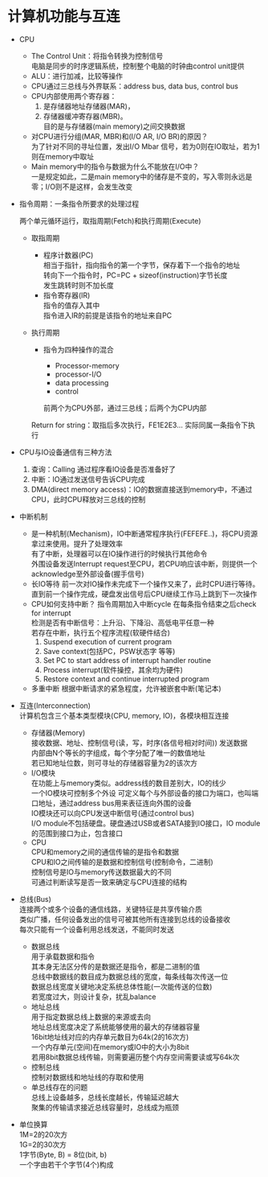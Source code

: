 # 计算机功能与互连

* CPU

    * The Control Unit：将指令转换为控制信号  
    电脑是同步的时序逻辑系统，控制整个电脑的时钟由control unit提供
    * ALU：进行加减，比较等操作
    * CPU通过三总线与外界联系：address bus, data bus, control bus
    * CPU内部使用两个寄存器：
      1. 是存储器地址存储器(MAR)，
      2. 存储器缓冲寄存器(MBR)。  
        目的是与存储器(main memory)之间交换数据
    * 对CPU进行分组(MAR, MBR)和(I/O AR, I/O BR)的原因？  
    为了针对不同的寻址位置，发出I/O Mbar 信号，若为0则在IO取址，若为1则在memory中取址
    * Main memory中的指令与数据为什么不能放在I/O中？  
        一是规定如此，二是main memory中的储存是不变的，写入零则永远是零；I/O则不是这样，会发生改变

* 指令周期：一条指令所要求的处理过程

    两个单元循环运行，取指周期(Fetch)和执行周期(Execute)
    * 取指周期

        * 程序计数器(PC)  
            相当于指针，指向指令的第一个字节，保存着下一个指令的地址  
            转向下一个指令时，PC=PC + sizeof(instruction)字节长度  
            发生跳转时则不加长度
        * 指令寄存器(IR)  
            指令的值存入其中  
            指令进入IR的前提是该指令的地址来自PC
    
    * 执行周期
        * 指令为四种操作的混合  
            * Processor-memory  
            * processor-I/O  
            * data processing  
            * control

            前两个为CPU外部，通过三总线；后两个为CPU内部  

        Return for string：取指后多次执行，FE1E2E3… 实际同属一条指令下执行

* CPU与IO设备通信有三种方法
    1. 查询：Calling 通过程序看IO设备是否准备好了
    2. 中断：IO通过发送信号告诉CPU完成
    3. DMA(direct memory access)：IO的数据直接送到memory中，不通过CPU，此时CPU释放对三总线的控制

* 中断机制
    * 是一种机制(Mechanism)，IO中断通常程序执行(FEFEFE..)，将CPU资源拿过来使用。提升了处理效率  
    有了中断，处理器可以在IO操作进行的时候执行其他命令  
    外围设备发送Interrupt request至CPU，若CPU响应该中断，则提供一个
    acknowledge至外部设备(握手信号)
    * 长IO等待
    前一次对IO操作未完成下一个操作又来了，此时CPU进行等待。直到前一个操作完成，硬盘发出信号后CPU继续工作马上跳到下一次操作
    * CPU如何支持中断？
    指令周期加入中断cycle  在每条指令结束之后check for interrupt  
    检测是否有中断信号：上升沿、下降沿、高低电平任意一种  
    若存在中断，执行五个程序流程(软硬件结合)
      1. Suspend execution of current program
      2. Save context(包括PC，PSW状态字 等等)
      3. Set PC to start address of interrupt handler routine
      4. Process interrupt(软件操控，其余均为硬件)
      5. Restore context and continue interrupted program
    * 多重中断
        根据中断请求的紧急程度，允许被嵌套中断(笔记本)
    
* 互连(Interconnection)  
    计算机包含三个基本类型模块(CPU, memory, IO)，各模块相互连接
    * 存储器(Memory)  
    接收数据、地址、控制信号(读，写，时序(各信号相对时间)) 发送数据  
    内部由N个等长的字组成，每个字分配了唯一的数值地址  
    若已知地址位数，则可寻址的存储器容量为2的该次方  
    * I/O模块  
    在功能上与memory类似。address线的数目差别大，IO的线少  
    一个IO模块可控制多个外设 可定义每个与外部设备的接口为端口，也叫端口地址，通过address bus用来表征连向外围的设备  
    IO模块还可以向CPU发送中断信号(通过control bus)  
    I/O module不包括硬盘。硬盘通过USB或者SATA接到IO接口，IO module的范围到接口为止，包含接口
    * CPU  
    CPU和memory之间的通信传输的是指令和数据  
    CPU和IO之间传输的是数据和控制信号(控制命令，二进制)  
    控制信号是IO与memory传送数据最大的不同  
    可通过判断读写是否一致来确定与CPU连接的结构 

* 总线(Bus)  
    连接两个或多个设备的通信线路，关键特征是共享传输介质  
    类似广播，任何设备发出的信号可被其他所有连接到总线的设备接收  
    每次只能有一个设备利用总线发送，不能同时发送  
    * 数据总线  
    用于承载数据和指令  
    其本身无法区分传的是数据还是指令，都是二进制的值  
    总线中数据线的数目成为数据总线的宽度，每条线每次传送一位  
    数据总线宽度关键地决定系统总体性能(一次能传送的位数)  
    若宽度过大，则设计复杂，扰乱balance
    * 地址总线  
    用于指定数据总线上数据的来源或去向  
    地址总线宽度决定了系统能够使用的最大的存储器容量  
    16bit地址线对应的内存单元数目为64k(2的16次方)  
    一个内存单元(空间)在memory或IO中的大小为8bit  
    若用8bit数据总线传输，则需要遍历整个内存空间需要读或写64k次
    * 控制总线  
    控制对数据线和地址线的存取和使用
    * 单总线存在的问题  
    总线上设备越多，总线长度越长，传输延迟越大  
    聚集的传输请求接近总线容量时，总线成为瓶颈

* 单位换算  
    1M=2的20次方  
    1G=2的30次方  
    1字节(Byte, B) = 8位(bit, b)  
    一个字由若干个字节(4个)构成






